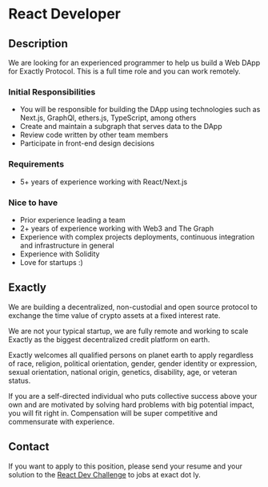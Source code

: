 # React Developer

## Description

We are looking for an experienced programmer to help us build a Web DApp for Exactly Protocol. This is a full time role and you can work remotely.

### Initial Responsibilities

- You will be responsible for building the DApp using technologies such as Next.js, GraphQl, ethers.js, TypeScript, among others
- Create and maintain a subgraph that serves data to the DApp
- Review code written by other team members
- Participate in front-end design decisions

### Requirements

- 5+ years of experience working with React/Next.js

### Nice to have

- Prior experience leading a team
- 2+ years of experience working with Web3 and The Graph
- Experience with complex projects deployments, continuous integration and infrastructure in general
- Experience with Solidity
- Love for startups :)

## Exactly

We are building a decentralized, non-custodial and open source protocol to exchange the time value of crypto assets at a fixed interest rate.

We are not your typical startup, we are fully remote and working to scale Exactly as the biggest decentralized credit platform on earth.

Exactly welcomes all qualified persons on planet earth to apply regardless of race, religion, political orientation, gender, gender identity or expression, sexual orientation, national origin, genetics, disability, age, or veteran status.

If you are a self-directed individual who puts collective success above your own and are motivated by solving hard problems with big potential impact, you will fit right in. Compensation will be super competitive and commensurate with experience.

## Contact

If you want to apply to this position, please send your resume and your solution to the [React Dev Challenge](https://github.com/exactly-protocol/react-developer-challenge) to jobs at exact dot ly.

